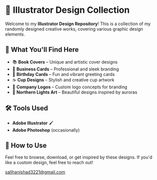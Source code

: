 # 🎨 Illustrator Design Collection  

Welcome to my **Illustrator Design Repository**! This is a collection of my randomly designed creative works, covering various graphic design elements.  

## 📌 What You'll Find Here  
- 📚 **Book Covers** – Unique and artistic cover designs  
- 💼 **Business Cards** – Professional and sleek branding  
- 🎉 **Birthday Cards** – Fun and vibrant greeting cards  
- ☕ **Cup Designs** – Stylish and creative cup artwork  
- 🏢 **Company Logos** – Custom logo concepts for branding  
- 🌌 **Northern Lights Art** – Beautiful designs inspired by auroras  

## 🛠 Tools Used  
- **Adobe Illustrator** 🖌️  
- **Adobe Photoshop** (occasionally)  

## 📂 How to Use  
Feel free to browse, download, or get inspired by these designs. If you'd like a custom design, feel free to reach out!  

salihanishad3221@gmail.com 
